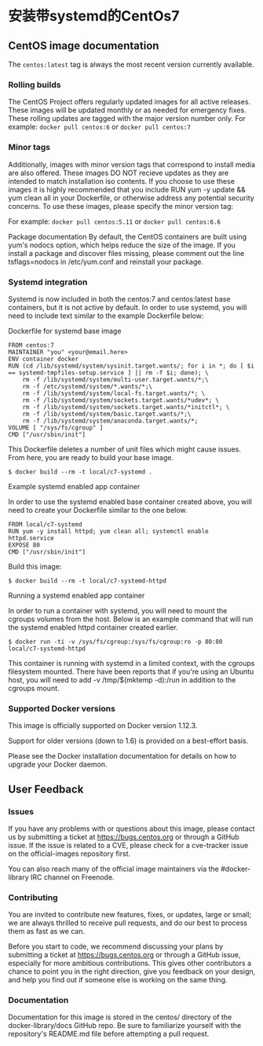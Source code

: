 # 安装带systemd的CentOs7

## CentOS image documentation
The `centos:latest` tag is always the most recent version currently available.

### Rolling builds

The CentOS Project offers regularly updated images for all active releases. These images will be updated monthly or as needed for emergency fixes. These rolling updates are tagged with the major version number only. For example: `docker pull centos:6` or `docker pull centos:7`

### Minor tags

Additionally, images with minor version tags that correspond to install media are also offered. These images DO NOT recieve updates as they are intended to match installation iso contents. If you choose to use these images it is highly recommended that you include RUN yum -y update && yum clean all in your Dockerfile, or otherwise address any potential security concerns. To use these images, please specify the minor version tag:

For example: `docker pull centos:5.11` or `docker pull centos:6.6`

Package documentation
By default, the CentOS containers are built using yum's nodocs option, which helps reduce the size of the image. If you install a package and discover files missing, please comment out the line tsflags=nodocs in /etc/yum.conf and reinstall your package.

### Systemd integration
Systemd is now included in both the centos:7 and centos:latest base containers, but it is not active by default. In order to use systemd, you will need to include text similar to the example Dockerfile below:

Dockerfile for systemd base image
```
FROM centos:7
MAINTAINER "you" <your@email.here>
ENV container docker
RUN (cd /lib/systemd/system/sysinit.target.wants/; for i in *; do [ $i == systemd-tmpfiles-setup.service ] || rm -f $i; done); \
	rm -f /lib/systemd/system/multi-user.target.wants/*;\
	rm -f /etc/systemd/system/*.wants/*;\
	rm -f /lib/systemd/system/local-fs.target.wants/*; \
	rm -f /lib/systemd/system/sockets.target.wants/*udev*; \
	rm -f /lib/systemd/system/sockets.target.wants/*initctl*; \
	rm -f /lib/systemd/system/basic.target.wants/*;\
	rm -f /lib/systemd/system/anaconda.target.wants/*;
VOLUME [ "/sys/fs/cgroup" ]
CMD ["/usr/sbin/init"]
```
This Dockerfile deletes a number of unit files which might cause issues. From here, you are ready to build your base image.
```
$ docker build --rm -t local/c7-systemd .
```
Example systemd enabled app container

In order to use the systemd enabled base container created above, you will need to create your Dockerfile similar to the one below.
```
FROM local/c7-systemd
RUN yum -y install httpd; yum clean all; systemctl enable httpd.service
EXPOSE 80
CMD ["/usr/sbin/init"]
```

Build this image:
```
$ docker build --rm -t local/c7-systemd-httpd
```
Running a systemd enabled app container

In order to run a container with systemd, you will need to mount the cgroups volumes from the host. Below is an example command that will run the systemd enabled httpd container created earlier.
```
$ docker run -ti -v /sys/fs/cgroup:/sys/fs/cgroup:ro -p 80:80 local/c7-systemd-httpd
```
This container is running with systemd in a limited context, with the cgroups filesystem mounted. There have been reports that if you're using an Ubuntu host, you will need to add -v /tmp/$(mktemp -d):/run in addition to the cgroups mount.

### Supported Docker versions
This image is officially supported on Docker version 1.12.3.

Support for older versions (down to 1.6) is provided on a best-effort basis.

Please see the Docker installation documentation for details on how to upgrade your Docker daemon.

## User Feedback
### Issues

If you have any problems with or questions about this image, please contact us by submitting a ticket at https://bugs.centos.org or through a GitHub issue. If the issue is related to a CVE, please check for a cve-tracker issue on the official-images repository first.

You can also reach many of the official image maintainers via the #docker-library IRC channel on Freenode.

### Contributing

You are invited to contribute new features, fixes, or updates, large or small; we are always thrilled to receive pull requests, and do our best to process them as fast as we can.

Before you start to code, we recommend discussing your plans by submitting a ticket at https://bugs.centos.org or through a GitHub issue, especially for more ambitious contributions. This gives other contributors a chance to point you in the right direction, give you feedback on your design, and help you find out if someone else is working on the same thing.

### Documentation

Documentation for this image is stored in the centos/ directory of the docker-library/docs GitHub repo. Be sure to familiarize yourself with the repository's README.md file before attempting a pull request.